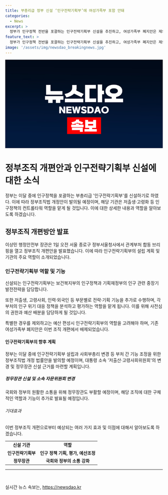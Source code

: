 ```yaml
---
title: 부총리급 정부 신설 ‘인구전략기획부’에 여성가족부 포함 안돼
categories:
  - News
excerpt: >
  정부가 인구정책 전반을 포괄하는 인구전략기획부 신설을 추진하고, 여성가족부 폐지안은 제외됐다. 이에 대해 행정안전부 장관은 1일 발표한 정부조직 개편방안에서 설명했다. 새 기관은 인구정책 기능을 담당하며, 각 부처의 인구 위기 대응 정책을 평가하고 예산을 조정하는 역할을 맡을 것으로 알려졌다. 또한, 정무장관 부활과 정부조직법 개정안 발의 등으로 국회-정부 소통을 강화할 계획이다.
feature_text: >
  정부가 인구정책 전반을 포괄하는 인구전략기획부 신설을 추진하고, 여성가족부 폐지안은 제외됐다. 이에 대해 행정안전부 장관은 1일 발표한 정부조직 개편방안에서 설명했다. 새 기관은 인구정책 기능을 담당하며, 각 부처의 인구 위기 대응 정책을 평가하고 예산을 조정하는 역할을 맡을 것으로 알려졌다. 또한, 정무장관 부활과 정부조직법 개정안 발의 등으로 국회-정부 소통을 강화할 계획이다.
image: '/assets/img/newsdao_breakingnews.jpg'
---
```


<p><img src="/assets/img/newsdao_breakingnews.jpg" alt="pcversion 속보" /></p>

<h1>정부조직 개편안과 인구전략기획부 신설에 대한 소식</h1>

<p data-ke-size="size16">정부는 이달 중에 인구정책을 포괄하는 부총리급 '인구전략기획부'를 신설하기로 하였다. 이에 따라 정부조직법 개정안이 발의될 예정이며, 해당 기관은 저출생·고령화 등 인구정책의 컨트롤타워 역할을 맡게 될 것입니다. 이에 대한 상세한 내용과 역할을 알아보도록 하겠습니다.</p>

<h2>정부조직 개편방안 발표</h2>

<p data-ke-size="size16">이상민 행정안전부 장관은 1일 오전 서울 종로구 정부서울청사에서 관계부처 합동 브리핑을 열고 정부조직 개편안을 발표했습니다. 이에 따라 인구전략기획부의 설립 계획 및 기관의 주요 역할이 소개되었습니다.</p>

<h3>인구전략기획부 역할 및 기능</h3>

<p data-ke-size="size16">신설되는 인구전략기획부는 보건복지부의 인구정책과 기획재정부의 인구 관련 중장기 발전전략을 담당합니다.</p>

<p data-ke-size="size16">또한 저출생, 고령사회, 인력·외국인 등 부문별로 전략·기획 기능을 추가로 수행하며, 각 부처의 인구 위기 대응 정책을 분석하고 평가하는 역할을 맡게 됩니다. 이를 위해 사전심의 권한과 예산 배분을 담당하게 될 것입니다.</p>

<p data-ke-size="size16">특별한 경우를 제외하고는 예산 편성시 인구전략기획부의 역할을 고려해야 하며, 기존 여성가족부 폐지안은 이번 조직 개편에서 배제되었습니다.</p>

<h4>인구전략기획부의 향후 계획</h4>

<p data-ke-size="size16">정부는 이달 중에 인구전략기획부 설립과 사회부총리 변경 등 부처 간 기능 조정을 위한 정부조직법 개정 법률안을 발의할 예정이며, 대통령 소속 '저출산·고령사회위원회'의 변경 및 정무장관 신설 근거를 마련할 계획입니다.</p>

<h5>정무장관 신설 및 소속 자문위원회 변경</h5>

<p data-ke-size="size16">국회와 정부의 원활한 소통을 위해 정무장관도 부활할 예정이며, 해당 조직에 대한 구체적인 역할과 기능이 추가로 발표될 예정입니다.</p>

<h6>기대효과</h6>

<p data-ke-size="size16">이번 정부조직 개편으로부터 예상되는 여러 가지 효과 및 이점에 대해서 알아보도록 하겠습니다.</p>

<table>
<tbody>
<tr>
<td style="text-align: center; height: 17px;"><b>신설 기관</b></td>
<td style="text-align: center; height: 17px;"><b>역할</b></td>
</tr>
<tr>
<td style="text-align: center; height: 17px;"><b>인구전략기획부</b></td>
<td style="text-align: center; height: 17px;"><b>인구 정책 기획, 평가, 예산조정</b></td>
</tr>
<tr>
<td style="text-align: center; height: 17px;"><b>정무장관</b></td>
<td style="text-align: center; height: 17px;"><b>국회와 정부의 소통 강화</b></td>
</tr>
</tbody>
</table>

<hr>

<p data-ke-size="size16">&nbsp;</p>
실시간 뉴스 속보는, <a href="https://newsdao.kr" rel="dofollow">https://newsdao.kr</a>


